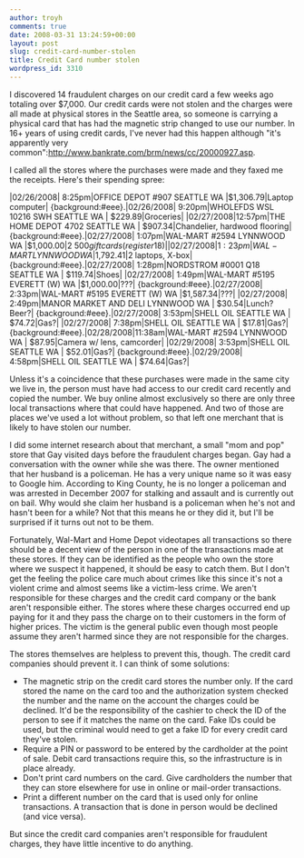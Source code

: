```yaml
---
author: troyh
comments: true
date: 2008-03-31 13:24:59+00:00
layout: post
slug: credit-card-number-stolen
title: Credit Card number stolen
wordpress_id: 3310
---
```


I discovered 14 fraudulent charges on our credit card a few weeks ago totaling over $7,000. Our credit cards were not stolen and the charges were all made at physical stores in the Seattle area, so someone is carrying a physical card that has had the magnetic strip changed to use our number. In 16+ years of using credit cards, I've never had this happen although "it's apparently very common":http://www.bankrate.com/brm/news/cc/20000927.asp.


<!-- more -->

I called all the stores where the purchases were made and they faxed me the receipts. Here's their spending spree:

|02/26/2008| 8:25pm|OFFICE DEPOT #907 SEATTLE WA		|$1,306.79|Laptop computer|
{background:#eee}.|02/26/2008| 9:20pm|WHOLEFDS WSL 10216 SWH SEATTLE WA	|  $229.89|Groceries|
|02/27/2008|12:57pm|THE HOME DEPOT 4702 SEATTLE WA		|  $907.34|Chandelier, hardwood flooring|
{background:#eee}.|02/27/2008| 1:07pm|WAL-MART #2594 LYNNWOOD WA			|$1,000.00|2 $500 gift cards (register 18)|
|02/27/2008| 1:23pm|WAL-MART LYNNWOOD WA				|$1,792.41|2 laptops, X-box|
{background:#eee}.|02/27/2008| 1:28pm|NORDSTROM #0001 Q18 SEATTLE WA		|  $119.74|Shoes|
|02/27/2008| 1:49pm|WAL-MART #5195 EVERETT (W) WA		|$1,000.00|???|
{background:#eee}.|02/27/2008| 2:33pm|WAL-MART #5195 EVERETT (W) WA		|$1,587.34|???|
|02/27/2008| 2:49pm|MANOR MARKET AND DELI LYNNWOOD WA	|   $30.54|Lunch? Beer?|
{background:#eee}.|02/27/2008| 3:53pm|SHELL OIL SEATTLE WA				|   $74.72|Gas?|
|02/27/2008| 7:38pm|SHELL OIL SEATTLE WA				|   $17.81|Gas?|
{background:#eee}.|02/28/2008|11:38am|WAL-MART #2594 LYNNWOOD WA			|   $87.95|Camera w/ lens, camcorder|
|02/29/2008| 3:53pm|SHELL OIL SEATTLE WA				|   $52.01|Gas?|
{background:#eee}.|02/29/2008| 4:58pm|SHELL OIL SEATTLE WA				|   $74.64|Gas?|

Unless it's a coincidence that these purchases were made in the same city we live in, the person must have had access to our credit card recently and copied the number. We buy online almost exclusively so there are only three local transactions where that could have happened. And two of those are places we've used a lot without problem, so that left one merchant that is likely to have stolen our number.

I did some internet research about that merchant, a small "mom and pop" store that Gay visited days before the fraudulent charges began. Gay had a conversation with the owner while she was there. The owner mentioned that her husband is a policeman. He has a very unique name so it was easy to Google him. According to King County, he is no longer a policeman and was arrested in December 2007 for stalking and assault and is currently out on bail. Why would she claim her husband is a policeman when he's not and hasn't been for a while? Not that this means he or they did it, but I'll be surprised if it turns out not to be them.

Fortunately, Wal-Mart and Home Depot videotapes all transactions so there should be a decent view of the person in one of the transactions made at these stores. If they can be identified as the people who own the store where we suspect it happened, it should be easy to catch them. But I don't get the feeling the police care much about crimes like this since it's not a violent crime and almost seems like a victim-less crime. We aren't responsible for these charges and the credit card company or the bank aren't responsible either. The stores where these charges occurred end up paying for it and they pass the charge on to their customers in the form of higher prices. The victim is the general public even though most people assume they aren't harmed since they are not responsible for the charges.

The stores themselves are helpless to prevent this, though. The credit card companies should prevent it. I can think of some solutions:

* The magnetic strip on the credit card stores the number only. If the card stored the name on the card too and the authorization system checked the number and the name on the account the charges could be declined. It'd be the responsibility of the cashier to check the ID of the person to see if it matches the name on the card. Fake IDs could be used, but the criminal would need to get a fake ID for every credit card they've stolen.
* Require a PIN or password to be entered by the cardholder at the point of sale. Debit card transactions require this, so the infrastructure is in place already.
* Don't print card numbers on the card. Give cardholders the number that they can store elsewhere for use in online or mail-order transactions.
* Print a different number on the card that is used only for online transactions. A transaction that is done in person would be declined (and vice versa).

But since the credit card companies aren't responsible for fraudulent charges, they have little incentive to do anything.
